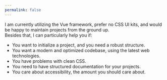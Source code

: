 ```yaml
---
permalink: false
---
```


I am currently utilizing the Vue framework, prefer no CSS UI kits, and would be happy to maintain projects from the ground up.  
Besides that, I can particularly help you if:  

- You want to initialize a project, and you need a robust structure.
- You want a modern and optimized codebase, using the latest web technologies.
- You have problems with clean CSS.
- You need to have structured documentation for your projects.
- You care about accessibility, the amount you should care about.